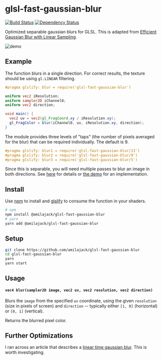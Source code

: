 glsl-fast-gaussian-blur
=======================

[![Build Status](https://travis-ci.org/amilajack/glsl-fast-gaussian-blur.svg?branch=master)](https://travis-ci.org/amilajack/glsl-fast-gaussian-blur)
[![Dependency Status](https://img.shields.io/david/dev/amilajack/glsl-fast-gaussian-blur.svg)](https://david-dm.org/amilajack/glsl-fast-gaussian-blur)

Optimized separable gaussian blurs for GLSL. This is adapted from [Efficient Gaussian Blur with Linear Sampling](http://rastergrid.com/blog/2010/09/efficient-gaussian-blur-with-linear-sampling/).

![demo](./img/demo.gif)

## Example

The function blurs in a single direction. For correct results, the texture should be using `gl.LINEAR` filtering.

```glsl
#pragma glslify: blur = require('glsl-fast-gaussian-blur')

uniform vec2 iResolution;
uniform sampler2D iChannel0;
uniform vec2 direction;

void main() {
  vec2 uv = vec2(gl_FragCoord.xy / iResolution.xy);
  gl_FragColor = blur(iChannel0, uv, iResolution.xy, direction);
}
```

The module provides three levels of "taps" (the number of pixels averaged for the blur) that can be required individually. The default is 9.

```glsl
#pragma glslify: blur1 = require('glsl-fast-gaussian-blur/13')
#pragma glslify: blur2 = require('glsl-fast-gaussian-blur/9')
#pragma glslify: blur3 = require('glsl-fast-gaussian-blur/5')
```

Since this is separable, you will need multiple passes to blur an image in both directions. See [here](https://github.com/mattdesl/lwjgl-basics/wiki/ShaderLesson5) for details or [the demo](./demo/index.js) for an implementation.

## Install

Use [npm](https://www.npmjs.com/) to install and [glslify](https://github.com/stackgl/glslify) to consume the function in your shaders.

```bash
# npm
npm install @amilajack/glsl-fast-gaussian-blur
# yarn
yarn add @amilajack/glsl-fast-gaussian-blur
```

## Setup
```bash
git clone https://github.com/amilajack/glsl-fast-gaussian-blur
cd glsl-fast-gaussian-blur
yarn
yarn start
```

## Usage

#### `vec4 blur(sampler2D image, vec2 uv, vec2 resolution, vec2 direction)`

Blurs the `image` from the specified `uv` coordinate, using the given `resolution` (size in pixels of screen) and `direction` -- typically either `[1, 0]` (horizontal) or `[0, 1]` (vertical).

Returns the blurred pixel color.

## Further Optimizations

I ran across an article that describes a [linear time gaussian blur](http://blog.ivank.net/fastest-gaussian-blur.html). This is worth investigating.
